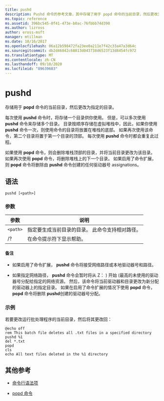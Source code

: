 ```yaml
---
title: pushd
description: Pushd 命令的参考文章，其中存储了用于 popd 命令的当前目录，然后更改为指定的目录。
ms.topic: reference
ms.assetid: 396bc545-0f41-473e-b0ac-76fbbb74d390
ms.author: lizross
author: eross-msft
manager: mtillman
ms.date: 10/16/2017
ms.openlocfilehash: 06a12b598472fa23ee0a211e7f42c33a47a3d64c
ms.sourcegitcommit: db2d46842c68813d043738d6523f13d8454fc972
ms.translationtype: MT
ms.contentlocale: zh-CN
ms.lasthandoff: 09/10/2020
ms.locfileid: "89639603"
---
```

# <a name="pushd"></a>pushd

存储用于 **popd** 命令的当前目录，然后更改为指定的目录。

每次使用 **pushd** 命令时，将存储一个目录供你使用。 但是，可以多次使用 **pushd** 命令来存储多个目录。 目录按顺序存储在虚拟堆栈中，因此，如果你使用 **pushd** 命令一次，则使用命令的目录将放置在堆栈的底部。 如果再次使用该命令，第二个目录将置于第一个目录的顶部。 每次使用 **pushd** 命令时都会重复此过程。

如果使用 **popd** 命令，则会删除堆栈顶部的目录，并将当前目录更改为该目录。 如果再次使用 **popd** 命令，将删除堆栈上的下一个目录。 如果启用了命令扩展，则 **popd** 命令将删除由 **pushd** 命令创建的任何驱动器号 assignations。

## <a name="syntax"></a>语法

```
pushd [<path>]
```

### <a name="parameters"></a>参数

| 参数 | 说明 |
|--|--|
| `<path>` | 指定要生成当前目录的目录。 此命令支持相对路径。 |
| /? | 在命令提示符下显示帮助。 |

#### <a name="remarks"></a>备注

- 如果启用了命令扩展， **pushd** 命令将接受网络路径或本地驱动器号和路径。

- 如果指定网络路径， **pushd** 命令会暂时将从 Z： ) 开始 (最高的未使用的驱动器号分配给指定的网络资源。 然后，该命令将当前驱动器和目录更改为新分配的驱动器上的指定目录。 如果在启用了命令扩展的情况下使用 **popd** 命令， **popd** 命令将删除 **pushd**创建的驱动器号分配。

### <a name="examples"></a>示例

若要更改运行批处理程序的当前目录，然后将其更改回：

```
@echo off
rem This batch file deletes all .txt files in a specified directory
pushd %1
del *.txt
popd
cls
echo All text files deleted in the %1 directory
```

## <a name="additional-references"></a>其他参考

- [命令行语法项](command-line-syntax-key.md)

- [popd 命令](popd.md)
